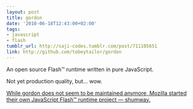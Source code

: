 ```yaml
---
layout: post
title: gordon
date: '2010-06-18T12:43:00+02:00'
tags:
- javascript
- flash
tumblr_url: http://saji-codes.tumblr.com/post/711105651
link: http://github.com/tobeytailor/gordon
---
```

An open source Flash™ runtime written in pure JavaScript.

Not yet production quality, but… wow.

<ins class=block>

While gordon does not seem to be maintained anymore, Mozilla started
their own JavaScript Flash™ runtime project
— <a href="https://github.com/mozilla/shumway">shumway</a>.

</ins>
